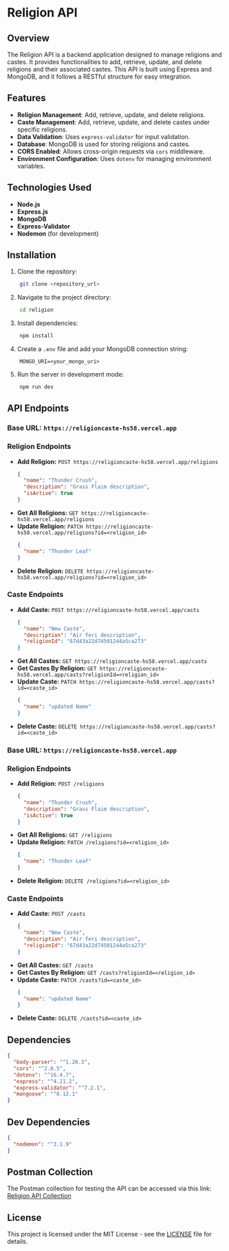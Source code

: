 # Religion API

## Overview

The Religion API is a backend application designed to manage religions and castes. It provides functionalities to add, retrieve, update, and delete religions and their associated castes. This API is built using Express and MongoDB, and it follows a RESTful structure for easy integration.

## Features

- **Religion Management**: Add, retrieve, update, and delete religions.
- **Caste Management**: Add, retrieve, update, and delete castes under specific religions.
- **Data Validation**: Uses `express-validator` for input validation.
- **Database**: MongoDB is used for storing religions and castes.
- **CORS Enabled**: Allows cross-origin requests via `cors` middleware.
- **Environment Configuration**: Uses `dotenv` for managing environment variables.

## Technologies Used

- **Node.js**
- **Express.js**
- **MongoDB**
- **Express-Validator**
- **Nodemon** (for development)

## Installation

1. Clone the repository:

```bash
    git clone <repository_url>
```

2. Navigate to the project directory:

```bash
    cd religion
```

3. Install dependencies:

```bash
    npm install
```

4. Create a `.env` file and add your MongoDB connection string:

```env
    MONGO_URI=<your_mongo_uri>
```

5. Run the server in development mode:

```bash
    npm run dev
```

## API Endpoints

### Base URL: `https://religioncaste-hs58.vercel.app`

### Religion Endpoints

- **Add Religion:** `POST https://religioncaste-hs58.vercel.app/religions`
  ```json
  {
    "name": "Thunder Crush",
    "description": "Grass Flaim description",
    "isActive": true
  }
  ```
- **Get All Religions:** `GET https://religioncaste-hs58.vercel.app/religions`
- **Update Religion:** `PATCH https://religioncaste-hs58.vercel.app/religions?id=<religion_id>`
  ```json
  {
    "name": "Thunder Leaf"
  }
  ```
- **Delete Religion:** `DELETE https://religioncaste-hs58.vercel.app/religions?id=<religion_id>`

### Caste Endpoints

- **Add Caste:** `POST https://religioncaste-hs58.vercel.app/casts`
  ```json
  {
    "name": "New Caste",
    "description": "Air feri description",
    "religionId": "67d43a22d74501244a5ca273"
  }
  ```
- **Get All Castes:** `GET https://religioncaste-hs58.vercel.app/casts`
- **Get Castes By Religion:** `GET https://religioncaste-hs58.vercel.app/casts?religionId=<religion_id>`
- **Update Caste:** `PATCH https://religioncaste-hs58.vercel.app/casts?id=<caste_id>`
  ```json
  {
    "name": "updated Name"
  }
  ```
- **Delete Caste:** `DELETE https://religioncaste-hs58.vercel.app/casts?id=<caste_id>`

### Base URL: `https://religioncaste-hs58.vercel.app`

### Religion Endpoints

- **Add Religion:** `POST /religions`
  ```json
  {
    "name": "Thunder Crush",
    "description": "Grass Flaim description",
    "isActive": true
  }
  ```
- **Get All Religions:** `GET /religions`
- **Update Religion:** `PATCH /religions?id=<religion_id>`
  ```json
  {
    "name": "Thunder Leaf"
  }
  ```
- **Delete Religion:** `DELETE /religions?id=<religion_id>`

### Caste Endpoints

- **Add Caste:** `POST /casts`
  ```json
  {
    "name": "New Caste",
    "description": "Air feri description",
    "religionId": "67d43a22d74501244a5ca273"
  }
  ```
- **Get All Castes:** `GET /casts`
- **Get Castes By Religion:** `GET /casts?religionId=<religion_id>`
- **Update Caste:** `PATCH /casts?id=<caste_id>`
  ```json
  {
    "name": "updated Name"
  }
  ```
- **Delete Caste:** `DELETE /casts?id=<caste_id>`

## Dependencies

```json
{
  "body-parser": "^1.20.3",
  "cors": "^2.8.5",
  "dotenv": "^16.4.7",
  "express": "^4.21.2",
  "express-validator": "^7.2.1",
  "mongoose": "^8.12.1"
}
```

## Dev Dependencies

```json
{
  "nodemon": "^3.1.9"
}
```

## Postman Collection

The Postman collection for testing the API can be accessed via this link:
[Religion API Collection](https://drive.google.com/file/d/1poYyGL4V4NGlGeijgspKzHE8AjYUcMNS/view?usp=sharing)

## License

This project is licensed under the MIT License - see the [LICENSE](LICENSE) file for details.
